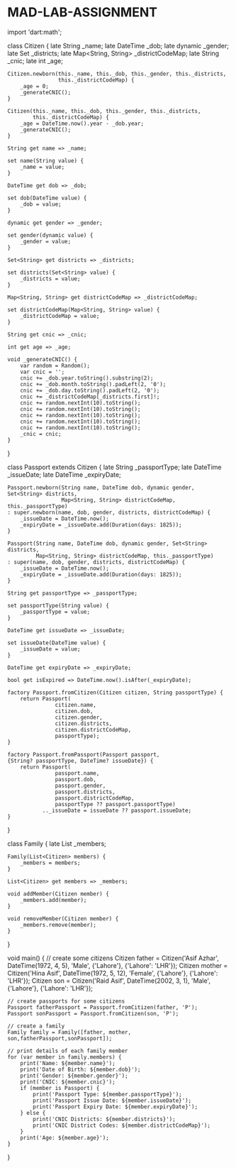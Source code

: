 # MAD-LAB-ASSIGNMENT
import 'dart:math';

class Citizen {
    late String _name;
    late DateTime _dob;
    late dynamic _gender;
    late Set<String> _districts;
    late Map<String, String> _districtCodeMap;
    late String _cnic;
    late int _age;

    Citizen.newborn(this._name, this._dob, this._gender, this._districts,
                    this._districtCodeMap) {
        _age = 0;
        _generateCNIC();
    }

    Citizen(this._name, this._dob, this._gender, this._districts,
            this._districtCodeMap) {
        _age = DateTime.now().year - _dob.year;
        _generateCNIC();
    }

    String get name => _name;

    set name(String value) {
        _name = value;
    }

    DateTime get dob => _dob;

    set dob(DateTime value) {
        _dob = value;
    }

    dynamic get gender => _gender;

    set gender(dynamic value) {
        _gender = value;
    }

    Set<String> get districts => _districts;

    set districts(Set<String> value) {
        _districts = value;
    }

    Map<String, String> get districtCodeMap => _districtCodeMap;

    set districtCodeMap(Map<String, String> value) {
        _districtCodeMap = value;
    }

    String get cnic => _cnic;

    int get age => _age;

    void _generateCNIC() {
        var random = Random();
        var cnic = '';
        cnic += _dob.year.toString().substring(2);
        cnic += _dob.month.toString().padLeft(2, '0');
        cnic += _dob.day.toString().padLeft(2, '0');
        cnic += _districtCodeMap[_districts.first]!;
        cnic += random.nextInt(10).toString();
        cnic += random.nextInt(10).toString();
        cnic += random.nextInt(10).toString();
        cnic += random.nextInt(10).toString();
        cnic += random.nextInt(10).toString();
        _cnic = cnic;
    }
}

class Passport extends Citizen {
    late String _passportType;
    late DateTime _issueDate;
    late DateTime _expiryDate;

    Passport.newborn(String name, DateTime dob, dynamic gender, Set<String> districts,
                     Map<String, String> districtCodeMap, this._passportType)
    : super.newborn(name, dob, gender, districts, districtCodeMap) {
        _issueDate = DateTime.now();
        _expiryDate = _issueDate.add(Duration(days: 1825));
    }

    Passport(String name, DateTime dob, dynamic gender, Set<String> districts,
             Map<String, String> districtCodeMap, this._passportType)
    : super(name, dob, gender, districts, districtCodeMap) {
        _issueDate = DateTime.now();
        _expiryDate = _issueDate.add(Duration(days: 1825));
    }

    String get passportType => _passportType;

    set passportType(String value) {
        _passportType = value;
    }

    DateTime get issueDate => _issueDate;

    set issueDate(DateTime value) {
        _issueDate = value;
    }

    DateTime get expiryDate => _expiryDate;

    bool get isExpired => DateTime.now().isAfter(_expiryDate);

    factory Passport.fromCitizen(Citizen citizen, String passportType) {
        return Passport(
                   citizen.name,
                   citizen.dob,
                   citizen.gender,
                   citizen.districts,
                   citizen.districtCodeMap,
                   passportType);
    }

    factory Passport.fromPassport(Passport passport,
    {String? passportType, DateTime? issueDate}) {
        return Passport(
                   passport.name,
                   passport.dob,
                   passport.gender,
                   passport.districts,
                   passport.districtCodeMap,
                   passportType ?? passport.passportType)
               .._issueDate = issueDate ?? passport.issueDate;
    }
}

class Family {
    late List<Citizen> _members;

    Family(List<Citizen> members) {
        _members = members;
    }

    List<Citizen> get members => _members;

    void addMember(Citizen member) {
        _members.add(member);
    }

    void removeMember(Citizen member) {
        _members.remove(member);
    }
}

void main() {
    // create some citizens
    Citizen father =
        Citizen('Asif Azhar', DateTime(1972, 4, 5), 'Male', {'Lahore'}, {'Lahore': 'LHR'});
    Citizen mother =
        Citizen('Hina Asif', DateTime(1972, 5, 12), 'Female', {'Lahore'}, {'Lahore': 'LHR'});
    Citizen son =
        Citizen('Raid Asif', DateTime(2002, 3, 1), 'Male', {'Lahore'}, {'Lahore': 'LHR'});

    // create passports for some citizens
    Passport fatherPassport = Passport.fromCitizen(father, 'P');
    Passport sonPassport = Passport.fromCitizen(son, 'P');

    // create a family
    Family family = Family([father, mother, son,fatherPassport,sonPassport]);

    // print details of each family member
    for (var member in family.members) {
        print('Name: ${member.name}');
        print('Date of Birth: ${member.dob}');
        print('Gender: ${member.gender}');
        print('CNIC: ${member.cnic}');
        if (member is Passport) {
            print('Passport Type: ${member.passportType}');
            print('Passport Issue Date: ${member.issueDate}');
            print('Passport Expiry Date: ${member.expiryDate}');
        } else {
            print('CNIC Districts: ${member.districts}');
            print('CNIC District Codes: ${member.districtCodeMap}');
        }
        print('Age: ${member.age}');
    }
}
